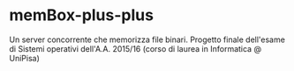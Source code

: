 # memBox-plus-plus
Un server concorrente che memorizza file binari. Progetto finale dell'esame di Sistemi operativi dell'A.A. 2015/16 (corso di laurea in Informatica @ UniPisa)
